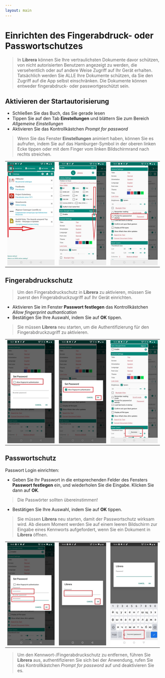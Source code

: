 ```yaml
---
layout: main
---
```


# Einrichten des Fingerabdruck- oder Passwortschutzes

> In **Librera** können Sie Ihre vertraulichsten Dokumente davor schützen, von nicht autorisierten Benutzern angezeigt zu werden, die versehentlich oder auf andere Weise Zugriff auf Ihr Gerät erhalten. Tatsächlich werden Sie ALLE Ihre Dokumente schützen, da Sie den Zugriff auf die App selbst einschränken.
Die Dokumente können entweder fingerabdruck- oder passwortgeschützt sein.

## Aktivieren der Startautorisierung

* Schließen Sie das Buch, das Sie gerade lesen
* Tippen Sie auf den Tab **Einstellungen** und blättern Sie zum Bereich _Allgemeine Einstellungen_
* Aktivieren Sie das Kontrollkästchen _Prompt for password_
> Wenn Sie das Fenster **Einstellungen** animiert haben, können Sie es aufrufen, indem Sie auf das Hamburger-Symbol in der oberen linken Ecke tippen oder mit dem Finger vom linken Bildschirmrand nach rechts streichen.

||||
|-|-|-|
|![](1.jpg)|![](2.jpg)|![](3.jpg)|

## Fingerabdruckschutz

> Um den Fingerabdruckschutz in **Librera** zu aktivieren, müssen Sie zuerst den Fingerabdruckzugriff auf Ihr Gerät einrichten.
* Aktivieren Sie im Fenster **Passwort festlegen** das Kontrollkästchen _Allow fingerprint authantication_
* Bestätigen Sie Ihre Auswahl, indem Sie auf **OK** tippen.

> Sie müssen **Librera** neu starten, um die Authentifizierung für den Fingerabdruckzugriff zu aktivieren.

||||
|-|-|-|
|![](4.jpg)|![](5.jpg)|![](7.jpg)|

## Passwortschutz

Passwort Login einrichten:

* Geben Sie Ihr Passwort in die entsprechenden Felder des Fensters **Passwort festlegen** ein, und wiederholen Sie die Eingabe. Klicken Sie dann auf **OK**.
> Die Passwörter sollten übereinstimmen!
* Bestätigen Sie Ihre Auswahl, indem Sie auf **OK** tippen.

> Sie müssen **Librera** neu starten, damit der Passwortschutz wirksam wird. Ab diesem Moment werden Sie auf einem leeren Bildschirm zur Eingabe eines Kennworts aufgefordert, wenn Sie ein Dokument in **Librera** öffnen.

||||
|-|-|-|
|![](6.jpg)|![](8.jpg)|![](10.jpg)|

> Um den Kennwort-/Fingerabdruckschutz zu entfernen, führen Sie **Librera** aus, authentifizieren Sie sich bei der Anwendung, rufen Sie das Kontrollkästchen _Prompt for password_ auf und deaktivieren Sie es.
